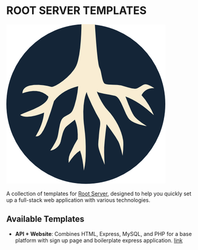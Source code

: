 # ROOT SERVER TEMPLATES

![Root Server logo](README.png)

A collection of templates for [Root Server](https://rootserver.kezzi.co/), designed to help you quickly set up a full-stack web application with various technologies.

## Available Templates

- **API + Website**: Combines HTML, Express, MySQL, and PHP for a base platform with sign up page and boilerplate express application. [link](/api+website/)